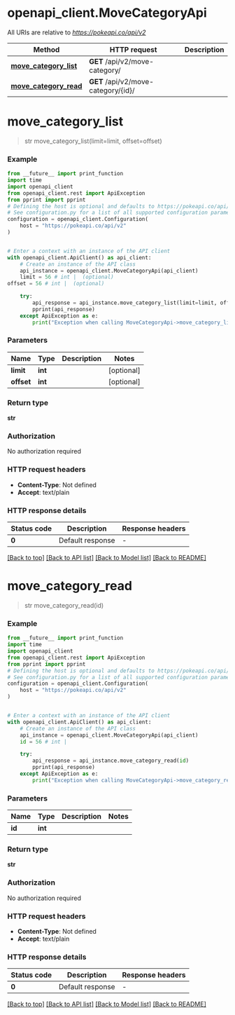 # openapi_client.MoveCategoryApi

All URIs are relative to *https://pokeapi.co/api/v2*

Method | HTTP request | Description
------------- | ------------- | -------------
[**move_category_list**](MoveCategoryApi.md#move_category_list) | **GET** /api/v2/move-category/ | 
[**move_category_read**](MoveCategoryApi.md#move_category_read) | **GET** /api/v2/move-category/{id}/ | 


# **move_category_list**
> str move_category_list(limit=limit, offset=offset)



### Example

```python
from __future__ import print_function
import time
import openapi_client
from openapi_client.rest import ApiException
from pprint import pprint
# Defining the host is optional and defaults to https://pokeapi.co/api/v2
# See configuration.py for a list of all supported configuration parameters.
configuration = openapi_client.Configuration(
    host = "https://pokeapi.co/api/v2"
)


# Enter a context with an instance of the API client
with openapi_client.ApiClient() as api_client:
    # Create an instance of the API class
    api_instance = openapi_client.MoveCategoryApi(api_client)
    limit = 56 # int |  (optional)
offset = 56 # int |  (optional)

    try:
        api_response = api_instance.move_category_list(limit=limit, offset=offset)
        pprint(api_response)
    except ApiException as e:
        print("Exception when calling MoveCategoryApi->move_category_list: %s\n" % e)
```

### Parameters

Name | Type | Description  | Notes
------------- | ------------- | ------------- | -------------
 **limit** | **int**|  | [optional] 
 **offset** | **int**|  | [optional] 

### Return type

**str**

### Authorization

No authorization required

### HTTP request headers

 - **Content-Type**: Not defined
 - **Accept**: text/plain

### HTTP response details
| Status code | Description | Response headers |
|-------------|-------------|------------------|
**0** | Default response |  -  |

[[Back to top]](#) [[Back to API list]](../README.md#documentation-for-api-endpoints) [[Back to Model list]](../README.md#documentation-for-models) [[Back to README]](../README.md)

# **move_category_read**
> str move_category_read(id)



### Example

```python
from __future__ import print_function
import time
import openapi_client
from openapi_client.rest import ApiException
from pprint import pprint
# Defining the host is optional and defaults to https://pokeapi.co/api/v2
# See configuration.py for a list of all supported configuration parameters.
configuration = openapi_client.Configuration(
    host = "https://pokeapi.co/api/v2"
)


# Enter a context with an instance of the API client
with openapi_client.ApiClient() as api_client:
    # Create an instance of the API class
    api_instance = openapi_client.MoveCategoryApi(api_client)
    id = 56 # int | 

    try:
        api_response = api_instance.move_category_read(id)
        pprint(api_response)
    except ApiException as e:
        print("Exception when calling MoveCategoryApi->move_category_read: %s\n" % e)
```

### Parameters

Name | Type | Description  | Notes
------------- | ------------- | ------------- | -------------
 **id** | **int**|  | 

### Return type

**str**

### Authorization

No authorization required

### HTTP request headers

 - **Content-Type**: Not defined
 - **Accept**: text/plain

### HTTP response details
| Status code | Description | Response headers |
|-------------|-------------|------------------|
**0** | Default response |  -  |

[[Back to top]](#) [[Back to API list]](../README.md#documentation-for-api-endpoints) [[Back to Model list]](../README.md#documentation-for-models) [[Back to README]](../README.md)

